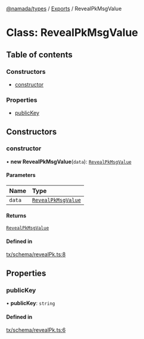 [@namada/types](../README.md) / [Exports](../modules.md) / RevealPkMsgValue

# Class: RevealPkMsgValue

## Table of contents

### Constructors

- [constructor](RevealPkMsgValue.md#constructor)

### Properties

- [publicKey](RevealPkMsgValue.md#publickey)

## Constructors

### constructor

• **new RevealPkMsgValue**(`data`): [`RevealPkMsgValue`](RevealPkMsgValue.md)

#### Parameters

| Name | Type |
| :------ | :------ |
| `data` | [`RevealPkMsgValue`](RevealPkMsgValue.md) |

#### Returns

[`RevealPkMsgValue`](RevealPkMsgValue.md)

#### Defined in

[tx/schema/revealPk.ts:8](https://github.com/anoma/namada-interface/blob/04cc0e2c5bbf957adca124841118cb1e5cb7bcab/packages/types/src/tx/schema/revealPk.ts#L8)

## Properties

### publicKey

• **publicKey**: `string`

#### Defined in

[tx/schema/revealPk.ts:6](https://github.com/anoma/namada-interface/blob/04cc0e2c5bbf957adca124841118cb1e5cb7bcab/packages/types/src/tx/schema/revealPk.ts#L6)
